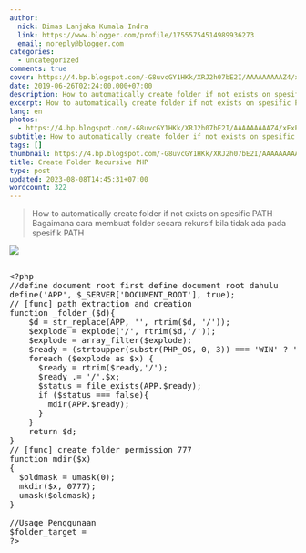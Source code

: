 ```yaml
---
author:
  nick: Dimas Lanjaka Kumala Indra
  link: https://www.blogger.com/profile/17555754514989936273
  email: noreply@blogger.com
categories:
  - uncategorized
comments: true
cover: https://4.bp.blogspot.com/-G8uvcGY1HKk/XRJ2h07bE2I/AAAAAAAAAZ4/xFxE1oVc6nctLlNdnpbGx-xvqOADFqcfQCLcBGAs/s1600/iconfinder_folder_black_PHP_51814.png
date: 2019-06-26T02:24:00.000+07:00
description: How to automatically create folder if not exists on spesific PATH
excerpt: How to automatically create folder if not exists on spesific PATH
lang: en
photos:
  - https://4.bp.blogspot.com/-G8uvcGY1HKk/XRJ2h07bE2I/AAAAAAAAAZ4/xFxE1oVc6nctLlNdnpbGx-xvqOADFqcfQCLcBGAs/s1600/iconfinder_folder_black_PHP_51814.png
subtitle: How to automatically create folder if not exists on spesific PATH
tags: []
thumbnail: https://4.bp.blogspot.com/-G8uvcGY1HKk/XRJ2h07bE2I/AAAAAAAAAZ4/xFxE1oVc6nctLlNdnpbGx-xvqOADFqcfQCLcBGAs/s1600/iconfinder_folder_black_PHP_51814.png
title: Create Folder Recursive PHP
type: post
updated: 2023-08-08T14:45:31+07:00
wordcount: 322
---
```


<blockquote><span class="tr-en">How to automatically create folder if not exists on spesific PATH</span><br><span class="tr-id">Bagaimana cara membuat folder secara rekursif bila tidak ada pada spesifik PATH</span></blockquote><img src="https://4.bp.blogspot.com/-G8uvcGY1HKk/XRJ2h07bE2I/AAAAAAAAAZ4/xFxE1oVc6nctLlNdnpbGx-xvqOADFqcfQCLcBGAs/s1600/iconfinder_folder_black_PHP_51814.png" data-original-width="512" data-original-height="512"><pre><br>&lt;?php<br>//<span class="tr-en">define document root first</span> <span class="tr-id">define document root dahulu</span><br>define('APP', $_SERVER['DOCUMENT_ROOT'], true);<br>// [func] path extraction and creation<br>function _folder_($d){<br>    $d = str_replace(APP, '', rtrim($d, '/'));<br>    $explode = explode('/', rtrim($d,'/'));<br>    $explode = array_filter($explode);<br>    $ready = (strtoupper(substr(PHP_OS, 0, 3)) === 'WIN' ? '' : '/');<br>    foreach ($explode as $x) {<br>      $ready = rtrim($ready,'/');<br>      $ready .= '/'.$x;<br>      $status = file_exists(APP.$ready);<br>      if ($status === false){<br>        mdir(APP.$ready);<br>      }<br>    }<br>    return $d;<br>}<br>// [func] create folder permission 777<br>function mdir($x)<br>{<br>  $oldmask = umask(0);<br>  mkdir($x, 0777);<br>  umask($oldmask);<br>}<br><br>//<span class="tr-en">Usage</span> <span class="tr-id">Penggunaan</span><br>$folder_target = <br>?&gt;<br></pre>